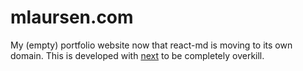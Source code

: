 # mlaursen.com

My (empty) portfolio website now that react-md is moving to its own domain. This
is developed with [next](https://nextjs.org/) to be completely overkill.

